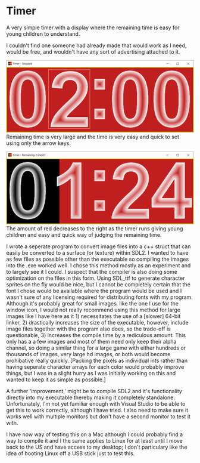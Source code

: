 # Timer

A very simple timer with a display where the remaining time is easy for young children to understand.

I couldn't find one someone had already made that would work as I need, would be free, and wouldn't have any sort of advertising
attached to it.

![Setting the timer](https://raw.githubusercontent.com/tcarrel/timer/master/image/stopped.png)
Remaining time is very large and the time is very easy and quick to set using only the arrow keys.

![Timer Running](https://raw.githubusercontent.com/tcarrel/timer/master/image/running.png)
The amount of red decreases to the right as the timer runs giving young children and easy and quick way of judging the remaining
time.





I wrote a seperate program to convert image files into a c++ struct that can easily be converted to a surface (or texture) within SDL2.
I wanted to have as few files as possible other than the executable so compiling the images into the .exe worked well.  I chose this
method mostly as an experiment and to largely see it I could.  I suspect that the compiler is also doing some optimization on the files
in this form.  Using SDL_ttf to generate character sprites on the fly would be nice, but I cannot be completely certain that the font
I chose would be available where the program would be used and I wasn't sure of any licensing required for distributing fonts with my
program.  Although it's probably great for small images, like the one I use for the window icon, I would not really recommend using
this method for large images like I have here as it 1) necessitates the use of a [slower] 64-bit linker, 2) drastically increases the
size of the executable, however, include image files together with the program also does, so the trade-off is questionable, 3)
increases the compile time by a rediculous amount.  This only has a a few images and most of them need only keep their alpha channel,
so doing a similar thing for a large game with either hundreds or thousands of images, very large hd images, or both would become
prohibative really quickly.  [Packing the pixels as individual ints rather than having seperate character arrays for each color would
probably improve things, but I was in a slight hurry as I was initially working on this and wanted to keep it as simple as possible.]

A further 'improvement,' might be to compile SDL2 and it's functionality directly into my executable thereby making it completely
standalone.  Unfortunately, I'm not yet familiar enough with Visual Studio to be able to get this to work correctly, although I have
tried.  I also need to make sure it works well with multiple monitors but don't have a second monitor to test it with.

I have now way of testing this on a Mac although I could probably find a way to compile it and I the same applies to Linux for at least
until I move back to the US and have access to my desktop; I don't particulary like the idea of booting Linux off a USB stick just to
test this.
